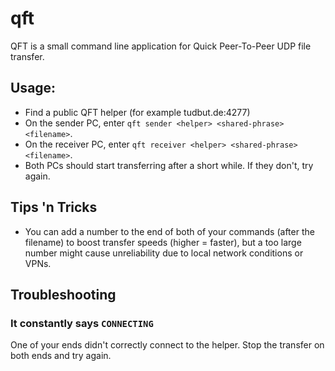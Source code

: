 # qft
QFT is a small command line application for Quick Peer-To-Peer UDP file transfer.

## Usage:
- Find a public QFT helper (for example tudbut.de:4277)
- On the sender PC, enter `qft sender <helper> <shared-phrase> <filename>`.
- On the receiver PC, enter `qft receiver <helper> <shared-phrase> <filename>`.
- Both PCs should start transferring after a short while. If they don't, try again.

## Tips 'n Tricks
- You can add a number to the end of both of your commands (after the filename) to
  boost transfer speeds (higher = faster), but a too large number might cause unreliability
  due to local network conditions or VPNs.

## Troubleshooting

### It constantly says `CONNECTING`
One of your ends didn't correctly connect to the helper. Stop the transfer on both ends
and try again.
